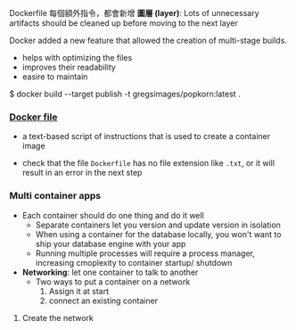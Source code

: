 

Dockerfile 每個額外指令，都會新增 **圖層 (layer)**: Lots of unnecessary artifacts should be cleaned up before moving to the next layer

Docker added a new feature that allowed the creation of multi-stage builds.
- helps with optimizing the files
- improves their readability
-  easire to maintain




$ docker build --target publish -t gregsimages/popkorn:latest .



### [Docker file](https://docs.docker.com/get-started/02_our_app/)
- a text-based script of instructions that is used to create a container image

- check that the file ```Dockerfile``` has no file extension like ```.txt```, or it will result in an error in the next step




### Multi container apps
- Each container should do one thing and do it well
    - Separate containers let you version and update version in isolation
    - When using a container for the database locally, you won't want to ship your database engine with your app
    - Running multiple processes will require a process manager, increasing cmoplexity to container startup/ shutdown
- **Networking**: let one container to talk to another
    - Two ways to put a container on a network
        1. Assign it at start
        2. connect an existing container
1. Create the network
```docker=

```